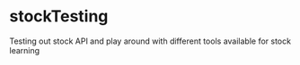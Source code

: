 # stockTesting
Testing out stock API and play around with different tools available for stock learning
